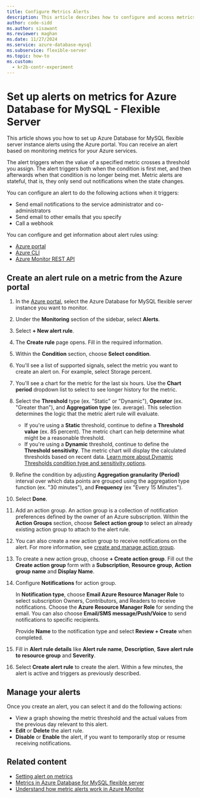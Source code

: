 ```yaml
---
title: Configure Metrics Alerts
description: This article describes how to configure and access metrics alerts for Azure Database for MySQL - Flexible Server from the Azure portal.
author: code-sidd
ms.author: sisawant
ms.reviewer: maghan
ms.date: 11/27/2024
ms.service: azure-database-mysql
ms.subservice: flexible-server
ms.topic: how-to
ms.custom:
  - kr2b-contr-experiment
---
```


# Set up alerts on metrics for Azure Database for MySQL - Flexible Server

This article shows you how to set up Azure Database for MySQL flexible server instance alerts using the Azure portal. You can receive an alert based on monitoring metrics for your Azure services.

The alert triggers when the value of a specified metric crosses a threshold you assign. The alert triggers both when the condition is first met, and then afterwards when that condition is no longer being met. Metric alerts are stateful, that is, they only send out notifications when the state changes.

You can configure an alert to do the following actions when it triggers:

- Send email notifications to the service administrator and co-administrators
- Send email to other emails that you specify
- Call a webhook

You can configure and get information about alert rules using:

- [Azure portal](/azure/azure-monitor/alerts/alerts-metric#create-with-azure-portal)
- [Azure CLI](/azure/azure-monitor/alerts/alerts-metric#with-azure-cli)
- [Azure Monitor REST API](/rest/api/monitor/metricalerts)

## Create an alert rule on a metric from the Azure portal

1. In the [Azure portal](https://portal.azure.com/), select the Azure Database for MySQL flexible server instance you want to monitor.
1. Under the **Monitoring** section of the sidebar, select **Alerts**.
1. Select **+ New alert rule**.
1. The **Create rule** page opens. Fill in the required information.
1. Within the **Condition** section, choose **Select condition**.
1. You'll see a list of supported signals, select the metric you want to create an alert on. For example, select Storage percent.
1. You'll see a chart for the metric for the last six hours. Use the **Chart period** dropdown list to select to see longer history for the metric.
1. Select the **Threshold** type (ex. "Static" or "Dynamic"), **Operator** (ex. "Greater than"), and **Aggregation type** (ex. average). This selection determines the logic that the metric alert rule will evaluate.
   * If you're using a **Static** threshold, continue to define a **Threshold value** (ex. 85 percent). The metric chart can help determine what might be a reasonable threshold.
   * If you're using a **Dynamic** threshold, continue to define the **Threshold sensitivity**. The metric chart will display the calculated thresholds based on recent data. [Learn more about Dynamic Thresholds condition type and sensitivity options](/azure/azure-monitor/alerts/alerts-dynamic-thresholds).
1. Refine the condition by adjusting **Aggregation granularity (Period)** interval over which data points are grouped using the aggregation type function (ex. "30 minutes"), and **Frequency** (ex "Every 15 Minutes").
1. Select **Done**.
1. Add an action group. An action group is a collection of notification preferences defined by the owner of an Azure subscription. Within the **Action Groups** section, choose **Select action group** to select an already existing action group to attach to the alert rule.
1. You can also create a new action group to receive notifications on the alert. For more information, see [create and manage action group](/azure/azure-monitor/alerts/action-groups).
1. To create a new action group, choose **+ Create action group**. Fill out the **Create action group** form with a **Subscription**, **Resource group**, **Action group name** and **Display Name**.
1. Configure **Notifications** for action group.

    In **Notification type**, choose **Email Azure Resource Manager Role** to select subscription Owners, Contributors, and Readers to receive notifications. Choose the **Azure Resource Manager Role** for sending the email.
    You can also choose **Email/SMS message/Push/Voice** to send notifications to specific recipients.

    Provide **Name** to the notification type and select **Review + Create** when completed.

1. Fill in **Alert rule details** like **Alert rule name**, **Description**, **Save alert rule to resource group** and **Severity**.

1. Select **Create alert rule** to create the alert.
    Within a few minutes, the alert is active and triggers as previously described.

## Manage your alerts

Once you create an alert, you can select it and do the following actions:

- View a graph showing the metric threshold and the actual values from the previous day relevant to this alert.
- **Edit** or **Delete** the alert rule.
- **Disable** or **Enable** the alert, if you want to temporarily stop or resume receiving notifications.

## Related content

- [Setting alert on metrics](/azure/azure-monitor/alerts/alerts-metric)
- [Metrics in Azure Database for MySQL flexible server](concepts-monitoring.md)
- [Understand how metric alerts work in Azure Monitor](/azure/azure-monitor/alerts/alerts-metric-overview)
